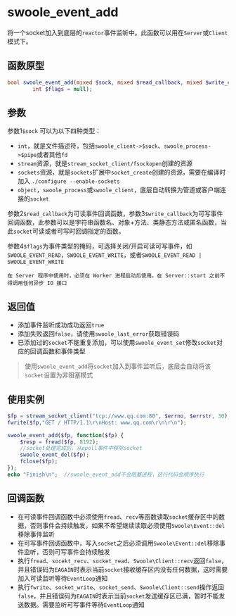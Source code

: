 # swoole_event_add

将一个socket加入到底层的`reactor`事件监听中。此函数可以用在`Server`或`Client`模式下。

函数原型
---

```php
bool swoole_event_add(mixed $sock, mixed $read_callback, mixed $write_callback = null, 
		int $flags = null);
```

参数
---

参数1`$sock` 可以为以下四种类型：

* `int`，就是文件描述符，包括`swoole_client->$sock`、`swoole_process->$pipe`或者其他`fd`
* `stream`资源，就是`stream_socket_client/fsockopen`创建的资源
* `sockets`资源，就是`sockets`扩展中`socket_create`创建的资源，需要在编译时加入 `./configure --enable-sockets`
* `object`，`swoole_process`或`swoole_client`，底层自动转换为管道或客户端连接的`socket`

参数2`$read_callback`为可读事件回调函数，参数3`$write_callback`为可写事件回调函数，此参数可以是字符串函数名、对象+方法、类静态方法或匿名函数，当此`socket`可读或者可写时回调指定的函数。

参数4`$flags`为事件类型的掩码，可选择关闭/开启可读可写事件，如`SWOOLE_EVENT_READ`，`SWOOLE_EVENT_WRITE`，或者`SWOOLE_EVENT_READ | SWOOLE_EVENT_WRITE`


```
在 Server 程序中使用时，必须在 Worker 进程启动后使用。在 Server::start 之前不得调用任何异步 IO 接口
```

返回值
----
* 添加事件监听成功成功返回`true`
* 添加失败返回`false`，请使用`swoole_last_error`获取错误码
* 已添加过的`socket`不能重复添加，可以使用`swoole_event_set`修改`socket`对应的回调函数和事件类型

> 使用`swoole_event_add`将`socket`加入到事件监听后，底层会自动将该`socket`设置为非阻塞模式

使用实例
----
```php
$fp = stream_socket_client("tcp://www.qq.com:80", $errno, $errstr, 30);
fwrite($fp,"GET / HTTP/1.1\r\nHost: www.qq.com\r\n\r\n");

swoole_event_add($fp, function($fp) {
	$resp = fread($fp, 8192);
 	//socket处理完成后，从epoll事件中移除socket
	swoole_event_del($fp);
	fclose($fp);
});
echo "Finish\n";  //swoole_event_add不会阻塞进程，这行代码会顺序执行
```

回调函数
----
* 在可读事件回调函数中必须使用`fread`、`recv`等函数读取`socket`缓存区中的数据，否则事件会持续触发，如果不希望继续读取必须使用`Swoole\Event::del`移除事件监听
* 在可写事件回调函数中，写入`socket`之后必须调用`Swoole\Event::del`移除事件监听，否则可写事件会持续触发
* 执行`fread`、`socekt_recv`、`socket_read`、`Swoole\Client::recv`返回`false`，并且错误码为`EAGAIN`时表示当前`socket`接收缓存区内没有任何数据，这时需要加入可读监听等待`EventLoop`通知
* 执行`fwrite`、`socket_write`、`socket_send`、`Swoole\Client::send`操作返回`false`，并且错误码为`EAGAIN`时表示当前`socket`发送缓存区已满，暂时不能发送数据。需要监听可写事件等待`EventLoop`通知
